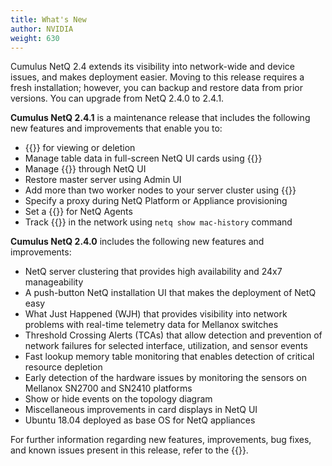 ```yaml
---
title: What's New
author: NVIDIA
weight: 630
---
```


Cumulus NetQ 2.4 extends its visibility into network-wide and device issues, and makes deployment easier. Moving to this release requires a fresh installation; however, you can backup and restore data from prior versions. You can upgrade from NetQ 2.4.0 to 2.4.1.

**Cumulus NetQ 2.4.1** is a maintenance release that includes the following new features and improvements that enable you to:

- {{<link url="Lifecycle-Management/#manage-network-snapshots" text="Select multiple network snapshots">}} for viewing or deletion
- Manage table data in full-screen NetQ UI cards using {{<link url="Access-Data-with-Cards/#table-settings" text="pagination and a modified filtering mechanism">}}
- Manage {{<link url="Application-Management/#manage-threshold-crossing-rules" text="threshold crossing alerts (TCAs)">}} through NetQ UI
- Restore master server using Admin UI
- Add more than two worker nodes to your server cluster using {{<link title="Install NetQ Using the Admin UI" text="Admin UI">}}
- Specify a proxy during NetQ Platform or Appliance provisioning
- Set a {{<link url="Manage-NetQ-Agents/#modify-the-configuration-of-the-netq-agent-on-a-node" text="CPU usage threshold">}} for NetQ Agents
- Track {{<link url="Monitor-Data-Link-Layer-Devices-and-Protocols/#view-the-history-of-a-mac-address" text="MAC address history">}} in the network using `netq show mac-history` command

**Cumulus NetQ 2.4.0** includes the following new features and improvements:

- NetQ server clustering that provides high availability and 24x7 manageability
- A push-button NetQ installation UI that makes the deployment of NetQ easy
- What Just Happened (WJH) that provides visibility into network problems with real-time telemetry data for Mellanox switches
- Threshold Crossing Alerts (TCAs) that allow detection and prevention of network failures for selected interface, utilization, and sensor events
- Fast lookup memory table monitoring that enables detection of critical resource depletion
- Early detection of the hardware issues by monitoring the sensors on Mellanox SN2700 and SN2410 platforms
- Show or hide events on the topology diagram
- Miscellaneous improvements in card displays in NetQ UI
- Ubuntu 18.04 deployed as base OS for NetQ appliances

For further information regarding new features, improvements, bug fixes, and known issues present in this release, refer to the {{<link title="Cumulus NetQ 2.4 Release Notes" text="release notes">}}.
